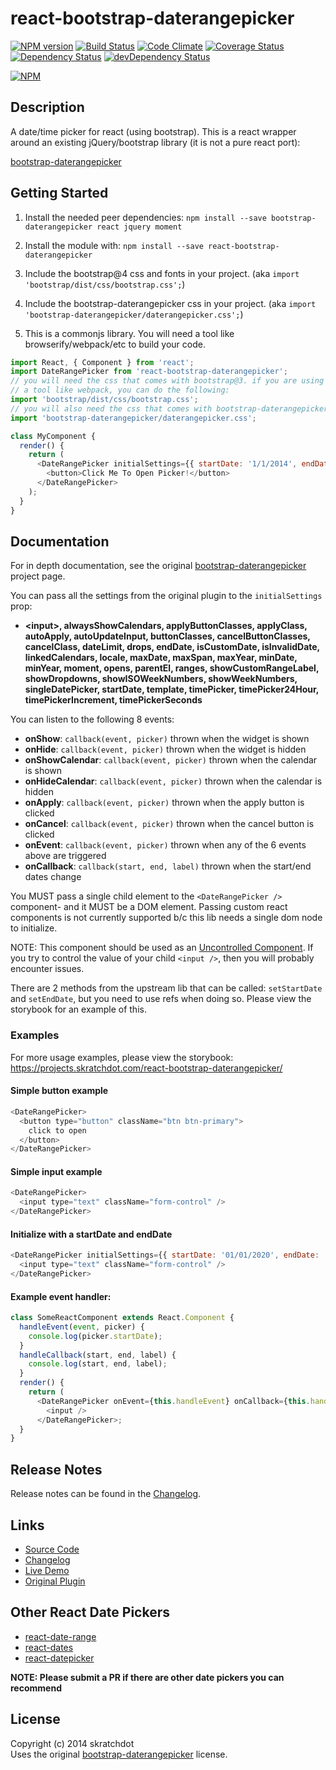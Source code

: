# react-bootstrap-daterangepicker

[![NPM version](https://badge.fury.io/js/react-bootstrap-daterangepicker.svg)](http://badge.fury.io/js/react-bootstrap-daterangepicker)
[![Build Status](https://travis-ci.org/skratchdot/react-bootstrap-daterangepicker.svg?branch=master)](https://travis-ci.org/skratchdot/react-bootstrap-daterangepicker)
[![Code Climate](https://codeclimate.com/github/skratchdot/react-bootstrap-daterangepicker.png)](https://codeclimate.com/github/skratchdot/react-bootstrap-daterangepicker)
[![Coverage Status](https://coveralls.io/repos/skratchdot/react-bootstrap-daterangepicker/badge.svg?branch=master&service=github)](https://coveralls.io/github/skratchdot/react-bootstrap-daterangepicker?branch=master)
[![Dependency Status](https://david-dm.org/skratchdot/react-bootstrap-daterangepicker.svg)](https://david-dm.org/skratchdot/react-bootstrap-daterangepicker)
[![devDependency Status](https://david-dm.org/skratchdot/react-bootstrap-daterangepicker/dev-status.svg)](https://david-dm.org/skratchdot/react-bootstrap-daterangepicker#info=devDependencies)

[![NPM](https://nodei.co/npm/react-bootstrap-daterangepicker.png)](https://npmjs.org/package/react-bootstrap-daterangepicker)

## Description

A date/time picker for react (using bootstrap). This is a react wrapper around
an existing jQuery/bootstrap library (it is not a pure react port):

[bootstrap-daterangepicker](https://github.com/dangrossman/bootstrap-daterangepicker)

## Getting Started

1.  Install the needed peer dependencies:
    `npm install --save bootstrap-daterangepicker react jquery moment`

2.  Install the module with:
    `npm install --save react-bootstrap-daterangepicker`

3.  Include the bootstrap@4 css and fonts in your project.
    (aka `import 'bootstrap/dist/css/bootstrap.css';`)

4.  Include the bootstrap-daterangepicker css in your project.
    (aka `import 'bootstrap-daterangepicker/daterangepicker.css';`)

5.  This is a commonjs library. You will need a tool like browserify/webpack/etc to build your code.

```javascript
import React, { Component } from 'react';
import DateRangePicker from 'react-bootstrap-daterangepicker';
// you will need the css that comes with bootstrap@3. if you are using
// a tool like webpack, you can do the following:
import 'bootstrap/dist/css/bootstrap.css';
// you will also need the css that comes with bootstrap-daterangepicker
import 'bootstrap-daterangepicker/daterangepicker.css';

class MyComponent {
  render() {
    return (
      <DateRangePicker initialSettings={{ startDate: '1/1/2014', endDate: '3/1/2014' }}>
        <button>Click Me To Open Picker!</button>
      </DateRangePicker>
    );
  }
}
```

## Documentation

For in depth documentation, see the original
[bootstrap-daterangepicker](https://github.com/dangrossman/bootstrap-daterangepicker) project page.

You can pass all the settings from the original plugin to the `initialSettings` prop:

- **&lt;input&gt;, alwaysShowCalendars, applyButtonClasses, applyClass,
  autoApply, autoUpdateInput, buttonClasses, cancelButtonClasses, cancelClass,
  dateLimit, drops, endDate, isCustomDate, isInvalidDate, linkedCalendars,
  locale, maxDate, maxSpan, maxYear, minDate, minYear, moment, opens, parentEl,
  ranges, showCustomRangeLabel, showDropdowns, showISOWeekNumbers,
  showWeekNumbers, singleDatePicker, startDate, template, timePicker,
  timePicker24Hour, timePickerIncrement, timePickerSeconds**

You can listen to the following 8 events:

- **onShow**: `callback(event, picker)` thrown when the widget is shown
- **onHide**: `callback(event, picker)` thrown when the widget is hidden
- **onShowCalendar**: `callback(event, picker)` thrown when the calendar is shown
- **onHideCalendar**: `callback(event, picker)` thrown when the calendar is hidden
- **onApply**: `callback(event, picker)` thrown when the apply button is clicked
- **onCancel**: `callback(event, picker)` thrown when the cancel button is clicked
- **onEvent**: `callback(event, picker)` thrown when any of the 6 events above are triggered
- **onCallback**: `callback(start, end, label)` thrown when the start/end dates change

You MUST pass a single child element to the `<DateRangePicker />` component- and it MUST be a DOM element.
Passing custom react components is not currently supported b/c this lib needs a single dom node to initialize.

NOTE: This component should be used as an [Uncontrolled Component](https://reactjs.org/docs/uncontrolled-components.html). If you try
to control the value of your child `<input />`, then you will probably encounter issues.

There are 2 methods from the upstream lib that can be called: `setStartDate` and `setEndDate`, but you need to use refs when doing so.
Please view the storybook for an example of this.

### Examples

For more usage examples, please view the storybook:  
https://projects.skratchdot.com/react-bootstrap-daterangepicker/

#### Simple button example

```javascript
<DateRangePicker>
  <button type="button" className="btn btn-primary">
    click to open
  </button>
</DateRangePicker>
```

#### Simple input example

```javascript
<DateRangePicker>
  <input type="text" className="form-control" />
</DateRangePicker>
```

#### Initialize with a startDate and endDate

```javascript
<DateRangePicker initialSettings={{ startDate: '01/01/2020', endDate: '01/15/2020' }}>
  <input type="text" className="form-control" />
</DateRangePicker>
```

#### Example event handler:

```javascript
class SomeReactComponent extends React.Component {
  handleEvent(event, picker) {
    console.log(picker.startDate);
  }
  handleCallback(start, end, label) {
    console.log(start, end, label);
  }
  render() {
    return (
      <DateRangePicker onEvent={this.handleEvent} onCallback={this.handleCallback}>
        <input />
      </DateRangePicker>;
  }
}
```

## Release Notes

Release notes can be found in the
[Changelog](https://github.com/skratchdot/react-bootstrap-daterangepicker/blob/master/CHANGELOG.md).

## Links

- [Source Code](https://github.com/skratchdot/react-bootstrap-daterangepicker)
- [Changelog](https://github.com/skratchdot/react-bootstrap-daterangepicker/blob/master/CHANGELOG.md)
- [Live Demo](http://projects.skratchdot.com/react-bootstrap-daterangepicker/)
- [Original Plugin](https://github.com/dangrossman/bootstrap-daterangepicker)

## Other React Date Pickers

- [react-date-range](https://github.com/Adphorus/react-date-range)
- [react-dates](https://github.com/airbnb/react-dates)
- [react-datepicker](https://github.com/Hacker0x01/react-datepicker)

**NOTE: Please submit a PR if there are other date pickers you can recommend**

## License

Copyright (c) 2014 skratchdot  
Uses the original [bootstrap-daterangepicker](https://github.com/dangrossman/bootstrap-daterangepicker) license.
